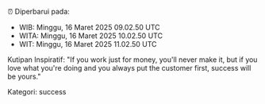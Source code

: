 ⏰ Diperbarui pada:
- WIB: Minggu, 16 Maret 2025 09.02.50 UTC
- WITA: Minggu, 16 Maret 2025 10.02.50 UTC
- WIT: Minggu, 16 Maret 2025 11.02.50 UTC

Kutipan Inspiratif:
"If you work just for money, you'll never make it, but if you love what you're doing and you always put the customer first, success will be yours."


Kategori: success

